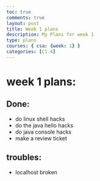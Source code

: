 ```yaml
---
toc: true
comments: true
layout: post
title: Week 1 plans
description: My Plans for week 1
type: plans
courses: { csa: {week: 1} }
categories: [C1.4]
---
```


# week 1 plans:

## Done:

- do linux shell hacks
- do the java hello hacks
- do java console hacks
- make a review ticket

## troubles:

- localhost broken
